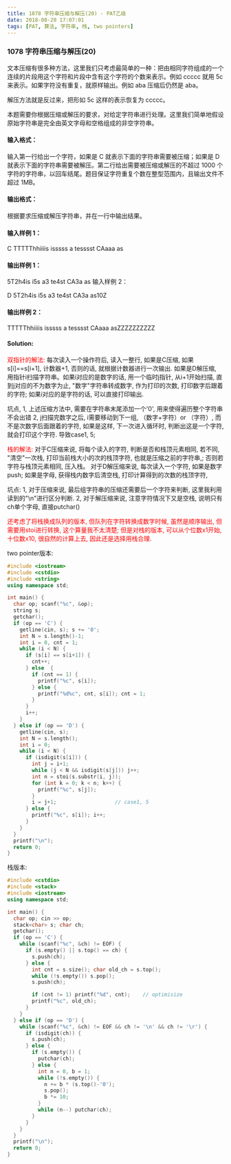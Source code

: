 ```yaml
---
title: 1078 字符串压缩与解压(20) - PAT乙级
date: 2018-08-20 17:07:01
tags: [PAT, 算法, 字符串, 栈, two pointers]
---
```


### 1078 字符串压缩与解压(20)

文本压缩有很多种方法，这里我们只考虑最简单的一种：把由相同字符组成的一个连续的片段用这个字符和片段中含有这个字符的个数来表示。例如 ccccc 就用 5c 来表示。如果字符没有重复，就原样输出。例如 aba 压缩后仍然是 aba。

解压方法就是反过来，把形如 5c 这样的表示恢复为 ccccc。

本题需要你根据压缩或解压的要求，对给定字符串进行处理。这里我们简单地假设原始字符串是完全由英文字母和空格组成的非空字符串。

#### 输入格式：

输入第一行给出一个字符，如果是 C 就表示下面的字符串需要被压缩；如果是 D 就表示下面的字符串需要被解压。第二行给出需要被压缩或解压的不超过 1000 个字符的字符串，以回车结尾。题目保证字符重复个数在整型范围内，且输出文件不超过 1MB。

#### 输出格式：

根据要求压缩或解压字符串，并在一行中输出结果。

#### 输入样例 1：
C
TTTTThhiiiis isssss a   tesssst CAaaa as

#### 输出样例 1：

5T2h4is i5s a3 te4st CA3a as
输入样例 2：

D
5T2h4is i5s a3 te4st CA3a as10Z

#### 输出样例 2：
TTTTThhiiiis isssss a   tesssst CAaaa asZZZZZZZZZZ

#### Solution:

<span style="color:red">双指针的解法:</span>
每次读入一个操作符后, 读入一整行,
如果是C压缩, 如果s[i]==s[i+1], 计数器+1, 否则的话, 就根据计数器进行一次输出.
如果是D解压缩, 用指针i扫描字符串。如果i对应的是数字的话, 用一个临时j指针, 从i+1开始扫描, 直到j对应的不为数字为止, "数字"字符串转成数字, 作为打印的次数, 打印数字后跟着的字符; 如果i对应的是字符的话, 可以直接打印输出.

坑点, 
1, 上述压缩方法中, 需要在字符串末尾添加一个'0', 用来使得遍历整个字符串不会出错
2, j扫描完数字之后, i需要移动到下一组, （数字+字符）or （字符）, 而不是次数字后面跟着的字符, 如果是这样, 下一次进入循环时, 判断出这是一个字符, 就会打印这个字符. 导致case1, 5;

<span style="color:red">栈的解法:</span>
对于C压缩来说, 将每个读入的字符, 判断是否和栈顶元素相同, 若不同, "清空"一次栈, 打印当前栈大小的次的栈顶字符, 也就是压缩之前的字符串,; 否则若字符与栈顶元素相同, 压入栈。
对于D解压缩来说, 每次读入一个字符, 如果是数字push; 如果是字母, 获得栈内数字后清空栈, 打印计算得到的次数的栈顶字符, 


坑点:
1, 对于压缩来说, 最后组字符串的压缩还需要后一个字符来判断, 这里我利用读到的"\n"进行区分判断.
2, 对于解压缩来说, 注意字符情况下又是空栈, 说明只有ch单个字母, 直接putchar()

<span style="color:red">还考虑了将栈换成队列的版本, 但队列在字符转换成数字时候, 虽然是顺序输出, 但需要用stoi进行转换, 这个算量我不太清楚; 但是对栈的版本, 可以从个位数x1开始, 十位数x10, 很自然的计算上去, 因此还是选择用栈合理.</span>


two pointer版本:
```cpp
#include <iostream>
#include <cstdio>
#include <string>
using namespace std;

int main() {
  char op; scanf("%c", &op);
  string s;
  getchar();
  if (op == 'C') {
    getline(cin, s); s += '0';
    int N = s.length()-1;
    int i = 0, cnt = 1;
    while (i < N) {
      if (s[i] == s[i+1]) {
        cnt++;
      } else  {
        if (cnt == 1) {
          printf("%c", s[i]);
        } else {
          printf("%d%c", cnt, s[i]); cnt = 1;
        }
      }
      i++;
    }
  } else if (op == 'D') {
    getline(cin, s);
    int N = s.length();
    int i = 0;
    while (i < N) {
      if (isdigit(s[i])) {
        int j = i+1;
        while (j < N && isdigit(s[j])) j++;
        int n = stoi(s.substr(i, j));
        for (int k = 0; k < n; k++) {
          printf("%c", s[j]);
        }
        i = j+1;                   // case1, 5
      } else {
        printf("%c", s[i]); i++;
      }
    }
  }
  printf("\n");
  return 0;
}
```

栈版本:
```cpp
#include <cstdio>
#include <stack>
#include <iostream>
using namespace std;

int main() {
  char op; cin >> op;
  stack<char> s; char ch;
  getchar();
  if (op == 'C') {
    while (scanf("%c", &ch) != EOF) {
      if (s.empty() || s.top() == ch) {
        s.push(ch);
      } else {
        int cnt = s.size(); char old_ch = s.top();
        while (!s.empty()) s.pop();
        s.push(ch);

        if (cnt != 1) printf("%d", cnt);    // optimisize
        printf("%c", old_ch);
      }
    }
  } else if (op == 'D') {
    while (scanf("%c", &ch) != EOF && ch != '\n' && ch != '\r') {
      if (isdigit(ch)) {
        s.push(ch);
      } else {
        if (s.empty()) {
          putchar(ch);
        } else {
          int n = 0, b = 1;
          while (!s.empty()) {
            n += b * (s.top()-'0');
            s.pop();
            b *= 10;
          }
          while (n--) putchar(ch);
        }
      }
    }
  }
  printf("\n");
  return 0;
}
```

